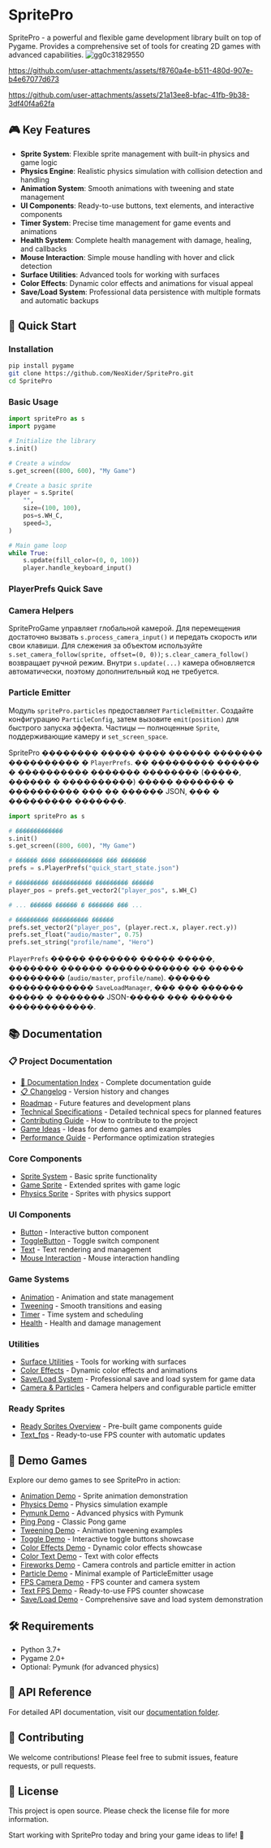 # SpritePro

SpritePro - a powerful and flexible game development library built on top of Pygame. Provides a comprehensive set of tools for creating 2D games with advanced capabilities.
![gg0c31829550](https://github.com/user-attachments/assets/db56e1fd-0db5-4353-945d-c4a31c6b9d7f)



https://github.com/user-attachments/assets/f8760a4e-b511-480d-907e-b4e67077d673


https://github.com/user-attachments/assets/21a13ee8-bfac-41fb-9b38-3df40f4a62fa


## 🎮 Key Features

- **Sprite System**: Flexible sprite management with built-in physics and game logic
- **Physics Engine**: Realistic physics simulation with collision detection and handling
- **Animation System**: Smooth animations with tweening and state management
- **UI Components**: Ready-to-use buttons, text elements, and interactive components
- **Timer System**: Precise time management for game events and animations
- **Health System**: Complete health management with damage, healing, and callbacks
- **Mouse Interaction**: Simple mouse handling with hover and click detection
- **Surface Utilities**: Advanced tools for working with surfaces
- **Color Effects**: Dynamic color effects and animations for visual appeal
- **Save/Load System**: Professional data persistence with multiple formats and automatic backups

## 🚀 Quick Start

### Installation

```bash
pip install pygame
git clone https://github.com/NeoXider/SpritePro.git
cd SpritePro
```

### Basic Usage

```python
import spritePro as s
import pygame

# Initialize the library
s.init()

# Create a window
s.get_screen((800, 600), "My Game")

# Create a basic sprite
player = s.Sprite(
    "",
    size=(100, 100),
    pos=s.WH_C,
    speed=3,
)

# Main game loop
while True:
    s.update(fill_color=(0, 0, 100))
    player.handle_keyboard_input()
```

### PlayerPrefs Quick Save
### Camera Helpers

SpriteProGame управляет глобальной камерой. Для перемещения достаточно вызвать `s.process_camera_input()` и передать скорость или свои клавиши. Для слежения за объектом используйте `s.set_camera_follow(sprite, offset=(0, 0))`; `s.clear_camera_follow()` возвращает ручной режим. Внутри `s.update(...)` камера обновляется автоматически, поэтому дополнительный код не требуется.

### Particle Emitter

Модуль `spritePro.particles` предоставляет `ParticleEmitter`. Создайте конфигурацию `ParticleConfig`, затем вызовите `emit(position)` для быстрого запуска эффекта. Частицы — полноценные `Sprite`, поддерживающие камеру и `set_screen_space`.


SpritePro �������� ����� ���� ������ ������� ���������� � `PlayerPrefs`. �� ��������� ������ � ���������� ������� �������� (�����, ������ � ����������) ����� ������� � ���������� ��� �� ������ JSON, ��� � ��������� �������.

```python
import spritePro as s

# �������������
s.init()
s.get_screen((800, 600), "My Game")

# ������ ���� ������������ ��� �������
prefs = s.PlayerPrefs("quick_start_state.json")

# ��������� ����������� ��������� ������
player_pos = prefs.get_vector2("player_pos", s.WH_C)

# ... ������ ������ � ������� ��� ...

# ��������� ���������� ������
prefs.set_vector2("player_pos", (player.rect.x, player.rect.y))
prefs.set_float("audio/master", 0.75)
prefs.set_string("profile/name", "Hero")
```

`PlayerPrefs` ����� ������� ����� �����, ������� ������ ������������ �� ����� �������� (`audio/master`, `profile/name`). ������ ������������ `SaveLoadManager`, ��� ��� ������ ����� � ������� JSON-����� ��� ������ ������������.

## 📚 Documentation

### 📋 Project Documentation
- [📖 Documentation Index](DOCUMENTATION_INDEX.md) - Complete documentation guide
- [📋 Changelog](CHANGELOG.md) - Version history and changes
- [Roadmap](ROADMAP.md) - Future features and development plans
- [Technical Specifications](TECHNICAL_SPECS.md) - Detailed technical specs for planned features
- [Contributing Guide](CONTRIBUTING.md) - How to contribute to the project
- [Game Ideas](GAME_IDEAS.md) - Ideas for demo games and examples
- [Performance Guide](PERFORMANCE.md) - Performance optimization strategies

### Core Components
- [Sprite System](docs/sprite.md) - Basic sprite functionality
- [Game Sprite](docs/gameSprite.md) - Extended sprites with game logic
- [Physics Sprite](docs/physicSprite.md) - Sprites with physics support

### UI Components
- [Button](docs/button.md) - Interactive button component
- [ToggleButton](docs/toggle_button.md) - Toggle switch component
- [Text](docs/text.md) - Text rendering and management
- [Mouse Interaction](docs/mouse_interactor.md) - Mouse interaction handling

### Game Systems
- [Animation](docs/animation.md) - Animation and state management
- [Tweening](docs/tween.md) - Smooth transitions and easing
- [Timer](docs/timer.md) - Time system and scheduling
- [Health](docs/health.md) - Health and damage management

### Utilities
- [Surface Utilities](docs/surface.md) - Tools for working with surfaces
- [Color Effects](docs/color_effects.md) - Dynamic color effects and animations
- [Save/Load System](docs/save_load.md) - Professional save and load system for game data
- [Camera & Particles](docs/camera_and_particles.md) - Camera helpers and configurable particle emitter

### Ready Sprites
- [Ready Sprites Overview](docs/readySprites.md) - Pre-built game components guide
- [Text_fps](docs/text_fps.md) - Ready-to-use FPS counter with automatic updates

## 🎯 Demo Games

Explore our demo games to see SpritePro in action:

- [Animation Demo](spritePro/demoGames/animationDemo.py) - Sprite animation demonstration
- [Physics Demo](spritePro/demoGames/demo_physics.py) - Physics simulation example
- [Pymunk Demo](spritePro/demoGames/demo_pymunk.py) - Advanced physics with Pymunk
- [Ping Pong](spritePro/demoGames/ping_pong.py) - Classic Pong game
- [Tweening Demo](spritePro/demoGames/tweenDemo.py) - Animation tweening examples
- [Toggle Demo](spritePro/demoGames/toggle_demo.py) - Interactive toggle buttons showcase
- [Color Effects Demo](spritePro/demoGames/color_effects_demo.py) - Dynamic color effects showcase
- [Color Text Demo](spritePro/demoGames/color_text_demo.py) - Text with color effects
- [Fireworks Demo](spritePro/demoGames/fireworks_demo.py) - Camera controls and particle emitter in action
- [Particle Demo](spritePro/demoGames/particle_demo.py) - Minimal example of ParticleEmitter usage
- [FPS Camera Demo](spritePro/demoGames/fps_camera_demo/fps_camera_demo.py) - FPS counter and camera system
- [Text FPS Demo](spritePro/demoGames/text_fps_demo.py) - Ready-to-use FPS counter showcase
- [Save/Load Demo](spritePro/demoGames/save_load_demo.py) - Comprehensive save and load system demonstration

## 🛠️ Requirements

- Python 3.7+
- Pygame 2.0+
- Optional: Pymunk (for advanced physics)

## 📖 API Reference

For detailed API documentation, visit our [documentation folder](docs/).

## 🤝 Contributing

We welcome contributions! Please feel free to submit issues, feature requests, or pull requests.

## 📄 License

This project is open source. Please check the license file for more information.

Start working with SpritePro today and bring your game ideas to life! 🚀
